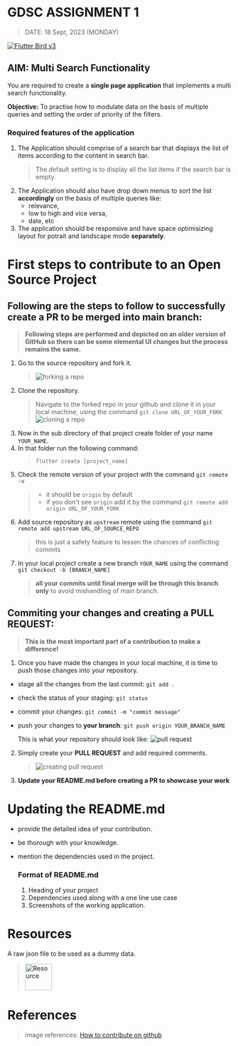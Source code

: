 

# GDSC ASSIGNMENT 1
> DATE: 18 Sept, 2023 (MONDAY)

[![Flutter Bird v3](https://imgs.search.brave.com/GbKJMh7MM56wYJUauTCMnXj5OdDc1Qod1lXuGqsCnnE/rs:fit:860:0:0/g:ce/aHR0cHM6Ly9zdG9y/YWdlLmdvb2dsZWFw/aXMuY29tL2Ntcy1z/dG9yYWdlLWJ1Y2tl/dC9pbWFnZXMvRmx1/dHRlcjMxM19Db25j/ZXB0X0RfdjMud2lk/dGgtNjM1LnBuZw)](https://docs.flutter.dev/)
## AIM: Multi Search Functionality
You are required to create a **single page application** that implements a multi search functionality.

**Objective:** To practise how to modulate data on the basis of multiple queries and setting the order of priority of the filters.

### Required features of the application
1. The Application should comprise of a search bar that displays the list of items according to the content in search bar.
    > The default setting is to display all the list items if the search bar is empty.
2. The Application should also have drop down menus to sort the list **accordingly** on the basis of multiple queries like:
    - relevance,
    - low to high and vice versa,
    - date, etc
3. The application should be responsive and have space optimisizing layout for potrait and landscape mode **separately**.

   
# First steps to contribute to an Open Source Project
  ## Following are the steps to follow to successfully create a PR to be merged into main branch:
  > **Following steps are performed and depicted on an older version of GitHub so there can be some elemental UI changes but the process remains the same.**
  1. Go to the source repository and fork it.
     > ![forking a repo](https://www.dataschool.io/content/images/2020/06/github-02a.png)
  2. Clone the repository.
     > Navigate to the forked repo in your github and clone it in your local machine, using the command `git clone URL_OF_YOUR_FORK`
     ![cloning a repo](https://www.dataschool.io/content/images/2020/06/github-03.png)
  3. Now in the sub directory of that project create folder of your name `YOUR_NAME`.
  4. In that folder run the following command:
     > `flutter create [project_name]`
  5. Check the remote version of your project with the command `git remote -v`
     > - it should be `origin` by default
     > - if you don't see `origin` add it by the command `git remote add origin URL_OF_YOUR_FORK`
  6. Add source repository as `upstream` remote using the command `git remote add upstream URL_OF_SOURCE_REPO`
     > this is just a safety feature to lessen the chances of conflicting commits
  7. In your local project create a new branch `YOUR_NAME` using the command `git checkout -b [BRANCH_NAME]`
     > **all your commits until final merge will be through this branch only** to avoid mishandling of main branch.


  ## Commiting your changes and creating a PULL REQUEST:
  > **This is the most important part of a contribution to make a difference!**

  1. Once you have made the changes in your local machine, it is time to push those changes into your repository.

  - stage all the changes from the last commit: `git add .`
  - check the status of your staging: `git status`
  - commit your changes: `git commit -m "commit message"`
  - push your changes to **your branch**: `git push origin YOUR_BRANCH_NAME`

    This is what your repository should look like:
    ![pull request](https://www.dataschool.io/content/images/2020/06/github-12-revised.png)

  2. Simply create your **PULL REQUEST** and add required comments.
     > ![creating pull request](https://www.dataschool.io/content/images/2020/06/github-13.png)
  3. **Update your README.md before creating a PR to showcase your work**


# Updating the README.md
  * provide the detailed idea of your contribution.
  * be thorough with your knowledge.
  * mention the dependencies used in the project.

    ### Format of README.md
  
    1. Heading of your project
    2. Dependencies used along with a one line use case
    3. Screenshots of the working application.


# Resources
A raw json file to be used as a dummy data.
  > [<img alt="Resource" width="60px" src="https://imgs.search.brave.com/m39IRHRzwjCXfmZJCYO_ZInvWYS_P_Rd7fBn9MfJl08/rs:fit:860:0:0/g:ce/aHR0cHM6Ly93d3cu/a2luZHBuZy5jb20v/cGljYy9tLzE4MS0x/ODE3MDEwX2dpdGh1/Yi1naXRodWItaWNv/bi1oZC1wbmctZG93/bmxvYWQucG5n" />](/sample.json)


# References
> image references: [How to contribute on github](https://www.dataschool.io/how-to-contribute-on-github/)

